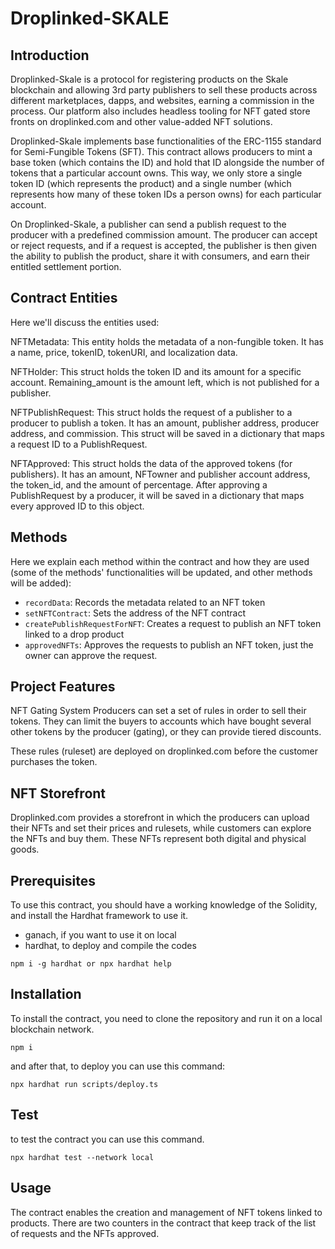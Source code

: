 # Droplinked-SKALE

## Introduction
Droplinked-Skale is a protocol for registering products on the Skale blockchain and allowing 3rd party publishers to sell these products across different marketplaces, dapps, and websites, earning a commission in the process. Our platform also includes headless tooling for NFT gated store fronts on droplinked.com and other value-added NFT solutions.

Droplinked-Skale implements base functionalities of the ERC-1155 standard for Semi-Fungible Tokens (SFT). This contract allows producers to mint a base token (which contains the ID) and hold that ID alongside the number of tokens that a particular account owns. This way, we only store a single token ID (which represents the product) and a single number (which represents how many of these token IDs a person owns) for each particular account.

On Droplinked-Skale, a publisher can send a publish request to the producer with a predefined commission amount. The producer can accept or reject requests, and if a request is accepted, the publisher is then given the ability to publish the product, share it with consumers, and earn their entitled settlement portion.

## Contract Entities
Here we'll discuss the entities used:

NFTMetadata: This entity holds the metadata of a non-fungible token. It has a name, price, tokenID, tokenURI, and localization data.

NFTHolder: This struct holds the token ID and its amount for a specific account. Remaining_amount is the amount left, which is not published for a publisher.

NFTPublishRequest: This struct holds the request of a publisher to a producer to publish a token. It has an  amount, publisher address, producer address, and commission. This struct will be saved in a dictionary that maps a request ID to a PublishRequest.

NFTApproved: This struct holds the data of the approved tokens (for publishers). It has an amount, NFTowner and publisher account address, the token_id, and the amount of percentage. After approving a PublishRequest by a producer, it will be saved in a dictionary that maps every approved ID to this object.

## Methods
Here we explain each method within the contract and how they are used (some of the methods' functionalities will be updated, and other methods will be added):

- `recordData`: Records the metadata related to an NFT token
- `setNFTContract`: Sets the address of the NFT contract
- `createPublishRequestForNFT`: Creates a request to publish an NFT token linked to a drop product
- `approvedNFTs`: Approves the requests to publish an NFT token, just the owner can approve the request.

## Project Features
NFT Gating System
Producers can set a set of rules in order to sell their tokens. They can limit the buyers to accounts which have bought several other tokens by the producer (gating), or they can provide tiered discounts.

These rules (ruleset) are deployed on droplinked.com before the customer purchases the token.

## NFT Storefront
Droplinked.com provides a storefront in which the producers can upload their NFTs and set their prices and rulesets, while customers can explore the NFTs and buy them. These NFTs represent both digital and physical goods.

## Prerequisites

To use this contract, you should have a working knowledge of the Solidity, and install the Hardhat framework to use it.

- ganach, if you want to use it on local
- hardhat, to deploy and compile the codes

```shell
npm i -g hardhat or npx hardhat help
```

## Installation

To install the contract, you need to clone the repository and run it on a local blockchain network. 

```shell
npm i
```
and after that, to deploy you can use this command:
```shell
npx hardhat run scripts/deploy.ts
```

## Test
to test the contract you can use this command.

```shell
npx hardhat test --network local
```

## Usage

The contract enables the creation and management of NFT tokens linked to products. There are two counters in the contract that keep track of the list of requests and the NFTs approved. 


